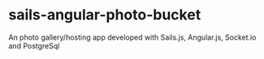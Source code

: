 sails-angular-photo-bucket
==========================

An photo gallery/hosting app developed with Sails.js, Angular.js, Socket.io and PostgreSql
